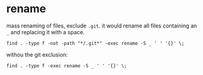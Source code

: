 # rename

mass renaming of files, exclude `.git`. it would rename all files containing an `_` and replacing it with a space.

```
find . -type f -not -path "*/.git*" -exec rename -S _ ' ' '{}' \;
```

withou the git exclusion:

```
find . -type f -exec rename -S _ ' ' '{}' \;
```
